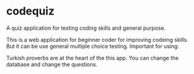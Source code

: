 # codequiz
A quiz application for testing coding skills and general purpose. 

This is a web application for beginner coder for improving codeing skills. But it can be use general multiple choice testing. 
Important for using:

Turkish proverbs are at the heart of the this app. You can change the database and change the questions. 
